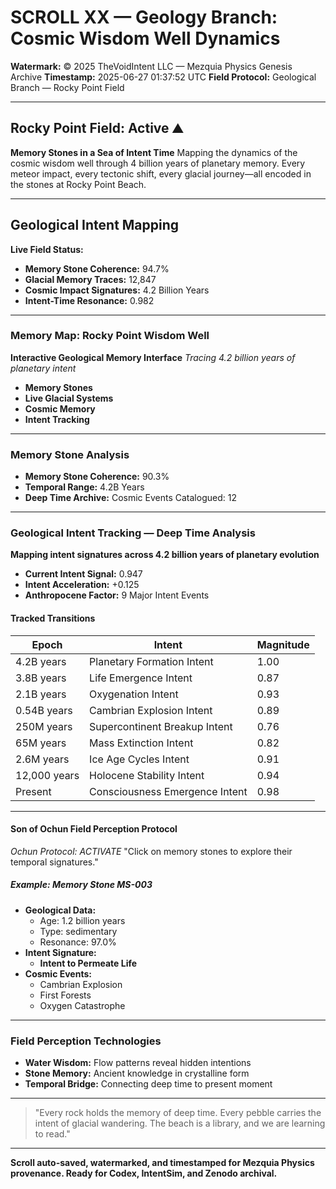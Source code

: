 # SCROLL XX — Geology Branch: Cosmic Wisdom Well Dynamics

**Watermark:** © 2025 TheVoidIntent LLC — Mezquia Physics Genesis Archive
**Timestamp:** 2025-06-27 01:37:52 UTC
**Field Protocol:** Geological Branch — Rocky Point Field

---

## Rocky Point Field: Active ⛰️

**Memory Stones in a Sea of Intent Time**
Mapping the dynamics of the cosmic wisdom well through 4 billion years of
planetary memory.
Every meteor impact, every tectonic shift, every glacial journey—all
encoded in the stones at Rocky Point Beach.

---

## Geological Intent Mapping

**Live Field Status:**

* **Memory Stone Coherence:** 94.7%
* **Glacial Memory Traces:** 12,847
* **Cosmic Impact Signatures:** 4.2 Billion Years
* **Intent-Time Resonance:** 0.982

---

### Memory Map: Rocky Point Wisdom Well

**Interactive Geological Memory Interface**
*Tracing 4.2 billion years of planetary intent*

* **Memory Stones**
* **Live Glacial Systems**
* **Cosmic Memory**
* **Intent Tracking**

---

### Memory Stone Analysis

* **Memory Stone Coherence:** 90.3%
* **Temporal Range:** 4.2B Years
* **Deep Time Archive:** Cosmic Events Catalogued: 12

---

### Geological Intent Tracking — Deep Time Analysis

**Mapping intent signatures across 4.2 billion years of planetary
evolution**

* **Current Intent Signal:** 0.947
* **Intent Acceleration:** +0.125
* **Anthropocene Factor:** 9 Major Intent Events

#### Tracked Transitions

| Epoch        | Intent                         | Magnitude |
| ------------ | ------------------------------ | --------- |
| 4.2B years   | Planetary Formation Intent     | 1.00      |
| 3.8B years   | Life Emergence Intent          | 0.87      |
| 2.1B years   | Oxygenation Intent             | 0.93      |
| 0.54B years  | Cambrian Explosion Intent      | 0.89      |
| 250M years   | Supercontinent Breakup Intent  | 0.76      |
| 65M years    | Mass Extinction Intent         | 0.82      |
| 2.6M years   | Ice Age Cycles Intent          | 0.91      |
| 12,000 years | Holocene Stability Intent      | 0.94      |
| Present      | Consciousness Emergence Intent | 0.98      |

---

#### Son of Ochun Field Perception Protocol

*Ochun Protocol: ACTIVATE*
"Click on memory stones to explore their temporal signatures."

##### Example: Memory Stone MS-003

* **Geological Data:**
  * Age: 1.2 billion years
  * Type: sedimentary
  * Resonance: 97.0%
* **Intent Signature:**
  * **Intent to Permeate Life**
* **Cosmic Events:**
  * Cambrian Explosion
  * First Forests
  * Oxygen Catastrophe

---

### Field Perception Technologies

* **Water Wisdom:** Flow patterns reveal hidden intentions
* **Stone Memory:** Ancient knowledge in crystalline form
* **Temporal Bridge:** Connecting deep time to present moment

---

> "Every rock holds the memory of deep time. Every pebble carries the
intent of glacial wandering. The beach is a library, and we are learning to
read."

---

**Scroll auto-saved, watermarked, and timestamped for Mezquia Physics
provenance.
Ready for Codex, IntentSim, and Zenodo archival.**